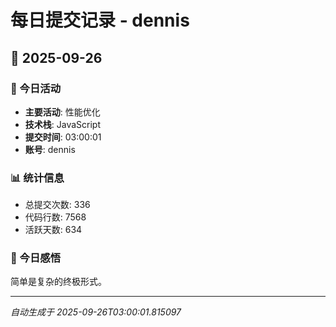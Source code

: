 # 每日提交记录 - dennis

## 📅 2025-09-26

### 🎯 今日活动
- **主要活动**: 性能优化
- **技术栈**: JavaScript
- **提交时间**: 03:00:01
- **账号**: dennis

### 📊 统计信息
- 总提交次数: 336
- 代码行数: 7568
- 活跃天数: 634

### 💭 今日感悟
简单是复杂的终极形式。

---
*自动生成于 2025-09-26T03:00:01.815097*
